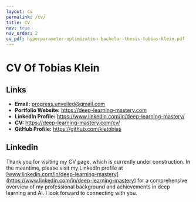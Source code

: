 ```yaml
---
layout: cv
permalink: /cv/
title: CV
nav: true
nav_order: 2
cv_pdf: hyperparameter-optimization-bachelor-thesis-tobias-klein.pdf
---
```


# **CV Of Tobias Klein**

## Links

- <strong>Email:</strong> <a href="mailto:progress.unveiled@gmail.com">progress.unveiled@gmail.com</a><br>
- <strong>Portfolio Website:</strong> <a href="https://deep-learning-mastery.com">https://deep-learning-mastery.com</a><br>
- <strong>LinkedIn Profile:</strong> <a href="https://www.linkedin.com/in/deep-learning-mastery/">https://www.linkedin.com/in/deep-learning-mastery/</a><br>
- <strong>CV:</strong> <a href="https://deep-learning-mastery.com/cv/">https://deep-learning-mastery.com/cv/</a><br>
- <strong>GitHub Profile:</strong> <a href="https://github.com/kletobias">https://github.com/kletobias</a>

## Linkedin

Thank you for visiting my CV page, which is currently under construction. In the meantime, please visit my LinkedIn profile at [www.linkedin.com/in/deep-learning-mastery](https://www.linkedin.com/in/deep-learning-mastery) for a comprehensive overview of my professional background and achievements in deep learning and AI. I look forward to connecting with you.
